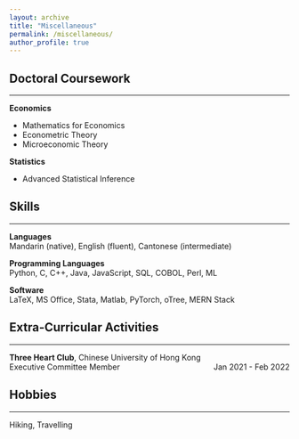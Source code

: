 ```yaml
---
layout: archive
title: "Miscellaneous"
permalink: /miscellaneous/
author_profile: true
---
```


## Doctoral Coursework
---
**Economics**
* Mathematics for Economics
* Econometric Theory
* Microeconomic Theory

**Statistics**
* Advanced Statistical Inference

## Skills
---
**Languages** \
Mandarin (native), English (fluent), Cantonese (intermediate)

**Programming Languages** \
Python, C, C++, Java, JavaScript, SQL, COBOL, Perl, ML

**Software** \
LaTeX, MS Office, Stata, Matlab, PyTorch, oTree, MERN Stack

## Extra-Curricular Activities
---
**Three Heart Club**, Chinese University of Hong Kong \
Executive Committee Member <span style="float: right;">Jan 2021 - Feb 2022</span>

## Hobbies
---
Hiking, Travelling